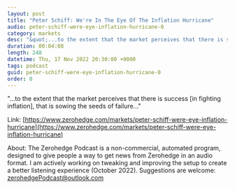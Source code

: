 ```yaml
---
layout: post
title: "Peter Schiff: We're In The Eye Of The Inflation Hurricane"
audio: peter-schiff-were-eye-inflation-hurricane-0
category: markets
desc: "&quot;...to the extent that the market perceives that there is success [in fighting inflation], that is sowing the seeds of failure...&quot;"
duration: 00:04:08
length: 248
datetime: Thu, 17 Nov 2022 20:30:00 +0000
tags: podcast
guid: peter-schiff-were-eye-inflation-hurricane-0
order: 0
---
```

&quot;...to the extent that the market perceives that there is success [in fighting inflation], that is sowing the seeds of failure...&quot;

Link: [https://www.zerohedge.com/markets/peter-schiff-were-eye-inflation-hurricane](https://www.zerohedge.com/markets/peter-schiff-were-eye-inflation-hurricane)

About: The Zerohedge Podcast is a non-commercial, automated program, designed to give people a way to get news from Zerohedge in an audio format.  I am actively working on tweaking and improving the setup to create a better listening experience (October 2022).  Suggestions are welcome: [zerohedgePodcast@outlook.com](mailto:zerohedgePodcast@outlook.com)